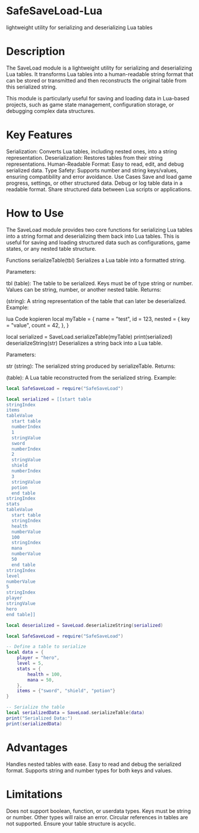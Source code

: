 # SafeSaveLoad-Lua
lightweight utility for serializing and deserializing Lua tables


# Description
The SaveLoad module is a lightweight utility for serializing and deserializing Lua tables. It transforms Lua tables into a human-readable string format that can be stored or transmitted and then reconstructs the original table from this serialized string.

This module is particularly useful for saving and loading data in Lua-based projects, such as game state management, configuration storage, or debugging complex data structures.

# Key Features
Serialization: Converts Lua tables, including nested ones, into a string representation.
Deserialization: Restores tables from their string representations.
Human-Readable Format: Easy to read, edit, and debug serialized data.
Type Safety: Supports number and string keys/values, ensuring compatibility and error avoidance.
Use Cases
Save and load game progress, settings, or other structured data.
Debug or log table data in a readable format.
Share structured data between Lua scripts or applications.


# How to Use
The SaveLoad module provides two core functions for serializing Lua tables into a string format and deserializing them back into Lua tables. This is useful for saving and loading structured data such as configurations, game states, or any nested table structure.

Functions
serializeTable(tbl)
Serializes a Lua table into a formatted string.

Parameters:

tbl (table): The table to be serialized.
Keys must be of type string or number.
Values can be string, number, or another nested table.
Returns:

(string): A string representation of the table that can later be deserialized.
Example:

lua
Code kopieren
local myTable = {
    name = "test",
    id = 123,
    nested = {
        key = "value",
        count = 42,
    },
}

local serialized = SaveLoad.serializeTable(myTable)
print(serialized)
deserializeString(str)
Deserializes a string back into a Lua table.

Parameters:

str (string): The serialized string produced by serializeTable.
Returns:

(table): A Lua table reconstructed from the serialized string.
Example:

```lua
local SafeSaveLoad = require("SafeSaveLoad")

local serialized = [[start table
stringIndex
items
tableValue
  start table
  numberIndex
  1
  stringValue
  sword
  numberIndex
  2
  stringValue
  shield
  numberIndex
  3
  stringValue
  potion
  end table
stringIndex
stats
tableValue
  start table
  stringIndex
  health
  numberValue
  100
  stringIndex
  mana
  numberValue
  50
  end table
stringIndex
level
numberValue
5
stringIndex
player
stringValue
hero
end table]]

local deserialized = SaveLoad.deserializeString(serialized)
```

```lua
local SafeSaveLoad = require("SafeSaveLoad")

-- Define a table to serialize
local data = {
    player = "hero",
    level = 5,
    stats = {
        health = 100,
        mana = 50,
    },
    items = {"sword", "shield", "potion"}
}

-- Serialize the table
local serializedData = SaveLoad.serializeTable(data)
print("Serialized Data:")
print(serializedData)
```

# Advantages
Handles nested tables with ease.
Easy to read and debug the serialized format.
Supports string and number types for both keys and values.

# Limitations
Does not support boolean, function, or userdata types.
Keys must be string or number. Other types will raise an error.
Circular references in tables are not supported. Ensure your table structure is acyclic.
